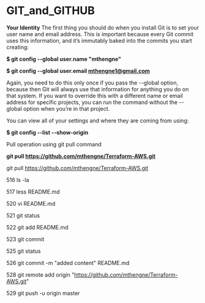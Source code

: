 # GIT_and_GITHUB

**Your Identity**
The first thing you should do when you install Git is to set your user name and email address. This is important because every Git commit uses this information, and it’s immutably baked into the commits you start creating:

**$ git config --global user.name "mthengne"**

**$ git config --global user.email mthengne1@gmail.com**

Again, you need to do this only once if you pass the --global option, because then Git will always use that information for anything you do on that system. If you want to override this with a different name or email address for specific projects, you can run the command without the --global option when you’re in that project.

You can view all of your settings and where they are coming from using:

**$ git config --list --show-origin**

Pull operation using git pull command

**git pull https://github.com/mthengne/Terraform-AWS.git**


  git pull https://github.com/mthengne/Terraform-AWS.git
  
  516  ls -la
  
  517  less README.md
   
  520  vi README.md
  
  521  git status
  
  522  git add README.md
  
  523  git commit
  
  525  git status
  
  526  git commit -m "added content" README.md
  
  528  git remote add  origin "https://github.com/mthengne/Terraform-AWS.git"
  
  529  git push -u origin master

